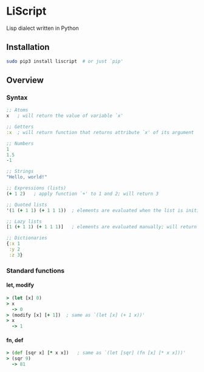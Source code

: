 # LiScript
Lisp dialect written in Python

## Installation

```bash
sudo pip3 install liscript  # or just `pip'
```

## Overview

### Syntax

```clojure
;; Atoms
x   ; will return the value of variable `x'

;; Getters
:x  ; will return function that returns attribute `x' of its argument

;; Numbers
1
1.5
-1

;; Strings
"Hello, world!"

;; Expressions (lists)
(+ 1 2)   ; apply function `+' to 1 and 2; will return 3

;; Quoted lists
'(1 (+ 1 1) (+ 1 1 1))  ; elements are evaluated when the list is initialized; will return '(1 2 3)

;; Lazy lists
[1 (+ 1 1) (+ 1 1 1)]   ; elements are evaluated manually; will return [1 (+ 1 1) (+ 1 1 1)]  

;; Dictionaries
{:x 1
 :y 2
 :z 3}
```

### Standard functions

#### let, modify
```clojure
> (let [x] 0)
> x
  -> 0
> (modify [x] [+ 1])  ; same as `(let [x] (+ 1 x))'
> x
  -> 1
```

#### fn, def
```clojure
> (def [sqr x] [* x x])   ; same as `(let [sqr] (fn [x] [* x x]))'
> (sqr 9)
  -> 81
```
